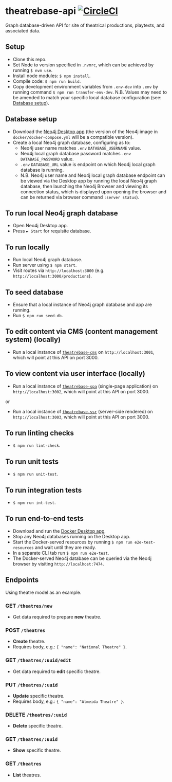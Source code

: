 # theatrebase-api [![CircleCI](https://circleci.com/gh/andygout/theatrebase-api.svg?style=svg)](https://circleci.com/gh/andygout/theatrebase-api)

Graph database-driven API for site of theatrical productions, playtexts, and associated data.

## Setup
- Clone this repo.
- Set Node to version specified in `.nvmrc`, which can be achieved by running `$ nvm use`.
- Install node modules: `$ npm install`.
- Compile code: `$ npm run build`.
- Copy development environment variables from `.env-dev` into `.env` by running command `$ npm run transfer-env-dev`. N.B. Values may need to be amended to match your specific local database configuration (see: [Database setup](https://github.com/andygout/theatrebase-api#user-content-database-setup)).

## Database setup
- Download the [Neo4j Desktop app](https://neo4j.com/download) (the version of the Neo4j image in `docker/docker-compose.yml` will be a compatible version).
- Create a local Neo4j graph database, configuring as to:
	- Neo4j user name matches `.env` `DATABASE_USERNAME` value.
	- Neo4j local graph database password matches `.env` `DATABASE_PASSWORD` value.
	- `.env` `DATABASE_URL` value is endpoint on which Neo4j local graph database is running.
	- N.B. Neo4j user name and Neo4j local graph database endpoint can be viewed via the Desktop app by running the local Neo4j graph database, then launching the Neo4j Browser and viewing its connection status, which is displayed upon opening the browser and can be returned via browser command `:server status`).

## To run local Neo4j graph database
- Open Neo4j Desktop app.
- Press `► Start` for requisite database.

## To run locally
- Run local Neo4j graph database.
- Run server using `$ npm start`.
- Visit routes via `http://localhost:3000` (e.g. `http://localhost:3000/productions`).

## To seed database
- Ensure that a local instance of Neo4j graph database and app are running.
- Run `$ npm run seed-db`.

## To edit content via CMS (content management system) (locally)
- Run a local instance of [`theatrebase-cms`](https://github.com/andygout/theatrebase-cms) on `http://localhost:3001`, which will point at this API on port 3000.

## To view content via user interface (locally)
- Run a local instance of [`theatrebase-spa`](https://github.com/andygout/theatrebase-spa) (single-page application) on `http://localhost:3002`, which will point at this API on port 3000.

or

- Run a local instance of [`theatrebase-ssr`](https://github.com/andygout/theatrebase-ssr) (server-side rendered) on `http://localhost:3003`, which will point at this API on port 3000.

## To run linting checks
- `$ npm run lint-check`.

## To run unit tests
- `$ npm run unit-test`.

## To run integration tests
- `$ npm run int-test`.

## To run end-to-end tests
- Download and run the [Docker Desktop app](https://www.docker.com/products/docker-desktop).
- Stop any Neo4j databases running on the Desktop app.
- Start the Docker-served resources by running `$ npm run e2e-test-resources` and wait until they are ready.
- In a separate CLI tab run `$ npm run e2e-test`.
- The Docker-served Neo4j database can be queried via the Neo4j browser by visiting `http://localhost:7474`.

## Endpoints
Using theatre model as an example.

### GET `/theatres/new`
- Get data required to prepare **new** theatre.

### POST `/theatres`
- **Create** theatre.
- Requires body, e.g.: `{ "name": "National Theatre" }`.

### GET `/theatres/:uuid/edit`
- Get data required to **edit** specific theatre.

### PUT `/theatres/:uuid`
- **Update** specific theatre.
- Requires body, e.g.: `{ "name": "Almeida Theatre" }`.

### DELETE `/theatres/:uuid`
- **Delete** specific theatre.

### GET `/theatres/:uuid`
- **Show** specific theatre.

### GET `/theatres`
- **List** theatres.
